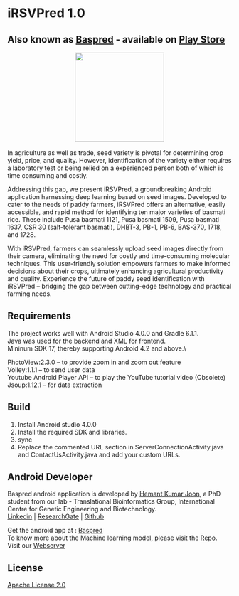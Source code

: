 # iRSVPred 1.0
## Also known as [Baspred]((https://play.google.com/store/apps/details?id=org.icgeb.basmati_seed_icgeb_3)) - available on [Play Store](https://play.google.com/store/apps/details?id=org.icgeb.basmati_seed_icgeb_3)

<div align="center">
  <img src="https://apexbtic.icgeb.res.in/rice/ss_1.jpeg" height="200px">
</div>

<br>
In agriculture as well as trade, seed variety is pivotal for determining crop yield, price, and quality. However, identification of the variety either requires a laboratory test or being relied on a experienced person both of which is time consuming and costly.

Addressing this gap, we present iRSVPred, a groundbreaking Android application harnessing deep learning based on seed images. Developed to cater to the needs of paddy farmers, iRSVPred offers an alternative, easily accessible, and rapid method for identifying ten major varieties of basmati rice. These include Pusa basmati 1121, Pusa basmati 1509, Pusa basmati 1637, CSR 30 (salt-tolerant basmati), DHBT-3, PB-1, PB-6, BAS-370, 1718, and 1728.

With iRSVPred, farmers can seamlessly upload seed images directly from their camera, eliminating the need for costly and time-consuming molecular techniques. This user-friendly solution empowers farmers to make informed decisions about their crops, ultimately enhancing agricultural productivity and quality. Experience the future of paddy seed identification with iRSVPred – bridging the gap between cutting-edge technology and practical farming needs.

## Requirements

The project works well with Android Studio 4.0.0 and Gradle 6.1.1.\
Java was used for the backend and XML for frontend.\
Mininum SDK 17, thereby supporting Android 4.2 and above.\

PhotoView:2.3.0 – to provide zoom in and zoom out feature\
Volley:1.1.1 – to send user data\
Youtube Android Player API – to play the YouTube tutorial video (Obsolete) \
Jsoup:1.12.1 – for data extraction

## Build
1. Install Android studio 4.0.0
2. Install the required SDK and libraries.
3. sync
4. Replace the commented URL section in ServerConnectionActivity.java and ContactUsActivity.java and add your custom URLs.


## Android Developer
Baspred android application is developed by [Hemant Kumar Joon](https://github.com/hemantjoon), a PhD student from our lab - Translational Bioinformatics Group, International Centre for Genetic Engineering and Biotechnology.\
[Linkedin](https://www.linkedin.com/in/hemantjoon/) | [ResearchGate](https://www.researchgate.net/profile/Hemant-Joon) | [Github](https://github.com/hemantjoon)

Get the android app at : [Baspred](https://play.google.com/store/apps/details?id=org.icgeb.basmati_seed_icgeb_3)\
To know more about the Machine learning model, please visit the [Repo](https://github.com/arunsharma8osdd/iRSVPred).\
Visit our [Webserver](https://apexbtic.icgeb.res.in/rice)

## License

[Apache License 2.0](LICENSE)
